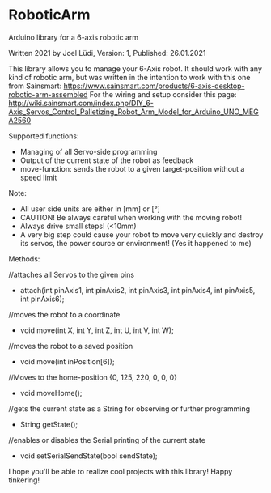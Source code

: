 # RoboticArm
Arduino library for a 6-axis robotic arm

Written 2021 by Joel Lüdi, Version: 1, Published: 26.01.2021

This library allows you to manage your 6-Axis robot.
It should work with any kind of robotic arm, but was written in the intention to work with this one from Sainsmart:
https://www.sainsmart.com/products/6-axis-desktop-robotic-arm-assembled
For the wiring and setup consider this page:
http://wiki.sainsmart.com/index.php/DIY_6-Axis_Servos_Control_Palletizing_Robot_Arm_Model_for_Arduino_UNO_MEGA2560

Supported functions:
* Managing of all Servo-side programming
* Output of the current state of the robot as feedback
* move-function: sends the robot to a given target-position without a speed limit

Note:
* All user side units are either in [mm] or [°]
* CAUTION! Be always careful when working with the moving robot!
* Always drive small steps! (<10mm)
* A very big step could cause your robot to move very quickly and destroy its servos, the power source or environment! (Yes it happened to me)


Methods:

//attaches all Servos to the given pins
* attach(int pinAxis1, int pinAxis2, int pinAxis3, int pinAxis4, int pinAxis5, int pinAxis6);

//moves the robot to a coordinate
-	void move(int X, int Y, int Z, int U, int V, int W);

//moves the robot to a saved position
* void move(int inPosition[6]);

//Moves to the home-position {0, 125, 220, 0, 0, 0}
* void moveHome();

//gets the current state as a String for observing or further programming
* String getState();

//enables or disables the Serial printing of the current state
* void setSerialSendState(bool sendState);

I hope you'll be able to realize cool projects with this library! Happy tinkering!
